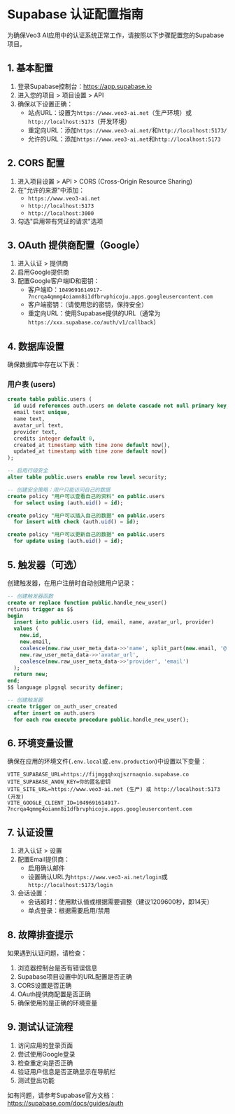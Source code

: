 # Supabase 认证配置指南

为确保Veo3 AI应用中的认证系统正常工作，请按照以下步骤配置您的Supabase项目。

## 1. 基本配置

1. 登录Supabase控制台：https://app.supabase.io
2. 进入您的项目 > 项目设置 > API
3. 确保以下设置正确：
   - 站点URL：设置为`https://www.veo3-ai.net`（生产环境）或`http://localhost:5173`（开发环境）
   - 重定向URL：添加`https://www.veo3-ai.net/`和`http://localhost:5173/`
   - 允许的URL：添加`https://www.veo3-ai.net`和`http://localhost:5173`

## 2. CORS 配置

1. 进入项目设置 > API > CORS (Cross-Origin Resource Sharing)
2. 在"允许的来源"中添加：
   - `https://www.veo3-ai.net`
   - `http://localhost:5173`
   - `http://localhost:3000`
3. 勾选"启用带有凭证的请求"选项

## 3. OAuth 提供商配置（Google）

1. 进入认证 > 提供商
2. 启用Google提供商
3. 配置Google客户端ID和密钥：
   - 客户端ID：`1049691614917-7ncrqa4qmmg4oiamn8i1dfbrvphicoju.apps.googleusercontent.com`
   - 客户端密钥：（请使用您的密钥，保持安全）
   - 重定向URL：使用Supabase提供的URL（通常为`https://xxx.supabase.co/auth/v1/callback`）

## 4. 数据库设置

确保数据库中存在以下表：

### 用户表 (users)

```sql
create table public.users (
  id uuid references auth.users on delete cascade not null primary key,
  email text unique,
  name text,
  avatar_url text,
  provider text,
  credits integer default 0,
  created_at timestamp with time zone default now(),
  updated_at timestamp with time zone default now()
);

-- 启用行级安全
alter table public.users enable row level security;

-- 创建安全策略：用户只能访问自己的数据
create policy "用户可以查看自己的资料" on public.users
  for select using (auth.uid() = id);

create policy "用户可以插入自己的数据" on public.users
  for insert with check (auth.uid() = id);

create policy "用户可以更新自己的数据" on public.users
  for update using (auth.uid() = id);
```

## 5. 触发器（可选）

创建触发器，在用户注册时自动创建用户记录：

```sql
-- 创建触发器函数
create or replace function public.handle_new_user()
returns trigger as $$
begin
  insert into public.users (id, email, name, avatar_url, provider)
  values (
    new.id,
    new.email,
    coalesce(new.raw_user_meta_data->>'name', split_part(new.email, '@', 1)),
    new.raw_user_meta_data->>'avatar_url',
    coalesce(new.raw_user_meta_data->>'provider', 'email')
  );
  return new;
end;
$$ language plpgsql security definer;

-- 创建触发器
create trigger on_auth_user_created
  after insert on auth.users
  for each row execute procedure public.handle_new_user();
```

## 6. 环境变量设置

确保在应用的环境文件(`.env.local`或`.env.production`)中设置以下变量：

```
VITE_SUPABASE_URL=https://fijmggqhxqjszrnaqnio.supabase.co
VITE_SUPABASE_ANON_KEY=你的匿名密钥
VITE_SITE_URL=https://www.veo3-ai.net (生产) 或 http://localhost:5173 (开发)
VITE_GOOGLE_CLIENT_ID=1049691614917-7ncrqa4qmmg4oiamn8i1dfbrvphicoju.apps.googleusercontent.com
```

## 7. 认证设置

1. 进入认证 > 设置
2. 配置Email提供商：
   - 启用确认邮件
   - 设置确认URL为`https://www.veo3-ai.net/login`或`http://localhost:5173/login`
3. 会话设置：
   - 会话超时：使用默认值或根据需要调整（建议1209600秒，即14天）
   - 单点登录：根据需要启用/禁用

## 8. 故障排查提示

如果遇到认证问题，请检查：

1. 浏览器控制台是否有错误信息
2. Supabase项目设置中的URL配置是否正确
3. CORS设置是否正确
4. OAuth提供商配置是否正确
5. 确保使用的是正确的环境变量

## 9. 测试认证流程

1. 访问应用的登录页面
2. 尝试使用Google登录
3. 检查重定向是否正确
4. 验证用户信息是否正确显示在导航栏
5. 测试登出功能

如有问题，请参考Supabase官方文档：https://supabase.com/docs/guides/auth 
